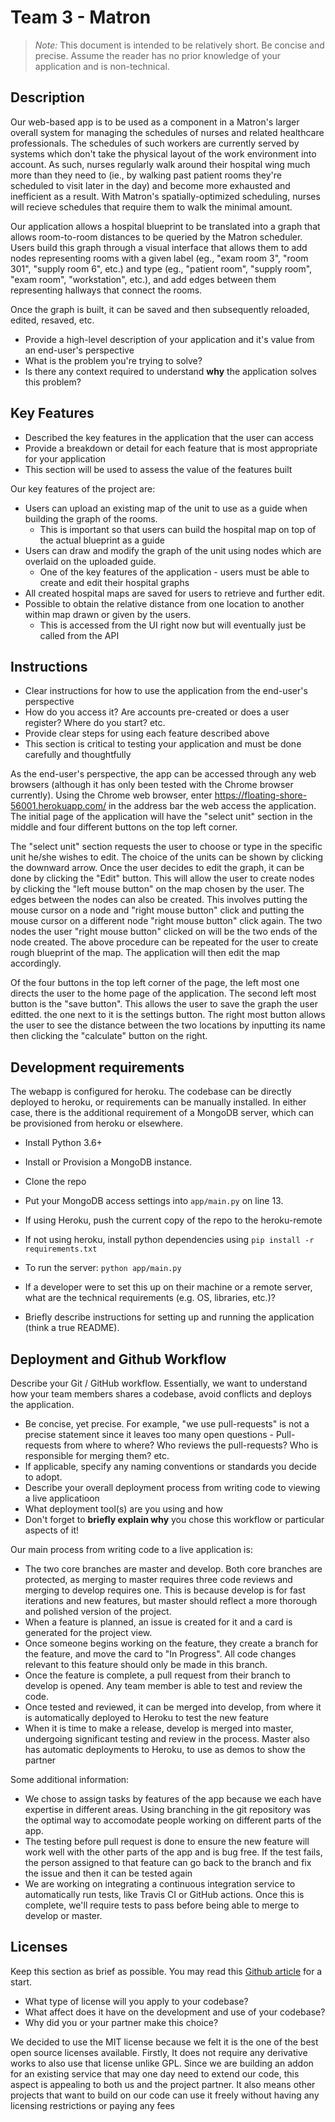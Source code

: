 # Team 3 - Matron

> _Note:_ This document is intended to be relatively short. Be concise and precise. Assume the reader has no prior knowledge of your application and is non-technical.

## Description 
Our web-based app is to be used as a component in a Matron's larger overall system for managing the schedules of nurses and related healthcare professionals. The schedules of such workers are currently served by systems which don't take the physical layout of the work environment into account. As such, nurses regularly walk around their hospital wing much more than they need to (ie., by walking past patient rooms they're scheduled to visit later in the day) and become more exhausted and inefficient as a result. With Matron's spatially-optimized scheduling, nurses will recieve schedules that require them to walk the minimal amount.

Our application allows a hospital blueprint to be translated into a graph that allows room-to-room distances to be queried by the Matron scheduler. Users build this graph through a visual interface that allows them to add nodes representing rooms with a given label (eg., "exam room 3", "room 301", "supply room 6", etc.) and type (eg., "patient room", "supply room", "exam room", "workstation", etc.), and add edges between them representing hallways that connect the rooms.

Once the graph is built, it can be saved and then subsequently reloaded, edited, resaved, etc.

<!--
The application is primarily a web application, to be used as a component in Matron's larger overall system for managing medical care. The problem is that nurse tasks are currently scheduled by a system that does not take into account the spatial locations of rooms in the hospital. This leads to lots of extra workload and inefficiency which can increase nurse stress and negatively affect patient outcomes.
Our application will specifically handle the input and pathfinding of hospital unit maps, in order to compute the shortest paths between rooms. It's designed to integrate with the existing patient scheduler so that our API can be used to optimize pathfinding for nurses throughout the entire hospital. This will reduce stress in the hospital and help the Matron system to better schedule nurses to complete their tasks.
In order to optimize the pathfinding, the application maps all possible paths from one location to another to a certain magnitude. This magnitude could be a total number of steps took from the designated start and end locations, or a normalized sum of length of lines connecting the each nodes between the start and the end of a destination.-->

 * Provide a high-level description of your application and it's value from an end-user's perspective
 * What is the problem you're trying to solve?
 * Is there any context required to understand **why** the application solves this problem?

## Key Features
 * Described the key features in the application that the user can access
 * Provide a breakdown or detail for each feature that is most appropriate for your application
 * This section will be used to assess the value of the features built
 
 Our key features of the project are:
 * Users can upload an existing map of the unit to use as a guide when building the graph of the rooms.
      - This is important so that users can build the hospital map on top of the actual blueprint as a guide
 * Users can draw and modify the graph of the unit using nodes which are overlaid on the uploaded guide.
      - One of the key features of the application - users must be able to create and edit their hospital graphs
 * All created hospital maps are saved for users to retrieve and further edit.
 * Possible to obtain the relative distance from one location to another within map drawn or given by the users. 
      - This is accessed from the UI right now but will eventually just be called from the API
 

## Instructions

 * Clear instructions for how to use the application from the end-user's perspective
 * How do you access it? Are accounts pre-created or does a user register? Where do you start? etc. 
 * Provide clear steps for using each feature described above
 * This section is critical to testing your application and must be done carefully and thoughtfully
 
 As the end-user's perspective, the app can be accessed through any web browsers (although it has only been tested with the Chrome browser currently). Using the Chrome web browser, enter https://floating-shore-56001.herokuapp.com/ in the address bar the web access the application. The initial page of the application will have the "select unit" section in the middle and four different buttons on the top left corner. 
 
 The "select unit" section requests the user to choose or type in the specific unit he/she wishes to edit. The choice of the units can be shown by clicking the downward arrow. Once the user decides to edit the graph, it can be done by clicking the "Edit" button. This will allow the user to create nodes by clicking the "left mouse button" on the map chosen by the user. The edges between the nodes can also be created. This involves putting the mouse cursor on a node and "right mouse button" click and putting the mouse cursor on a different node "right mouse button" click again. The two nodes the user "right mouse button" clicked on will be the two ends of the node created. The above procedure can be repeated for the user to create rough blueprint of the map. The application will then edit the map accordingly.
 
 Of the four buttons in the top left corner of the page, the left most one directs the user to the home page of the application. The second left most button is the "save button". This allows the user to save the graph the user editted. the one next to it is the settings button. The right most button allows the user to see the distance between the two locations by inputting its name then clicking the "calculate" button on the right. 
 
 ## Development requirements
 The webapp is configured for heroku. The codebase can be directly deployed to heroku, or requirements can be manually installed. In either case, there is the additional requirement of a MongoDB server, which can be provisioned from heroku or elsewhere.
 * Install Python 3.6+
 * Install or Provision a MongoDB instance.
 * Clone the repo
 * Put your MongoDB access settings into `app/main.py` on line 13.
 * If using Heroku, push the current copy of the repo to the heroku-remote
 * If not using heroku, install python dependencies using `pip install -r requirements.txt`
 * To run the server: `python app/main.py`


 

 * If a developer were to set this up on their machine or a remote server, what are the technical requirements (e.g. OS, libraries, etc.)?
 * Briefly describe instructions for setting up and running the application (think a true README).
 
 ## Deployment and Github Workflow

Describe your Git / GitHub workflow. Essentially, we want to understand how your team members shares a codebase, avoid conflicts and deploys the application.
 * Be concise, yet precise. For example, "we use pull-requests" is not a precise statement since it leaves too many open questions - Pull-requests from where to where? Who reviews the pull-requests? Who is responsible for merging them? etc.
 * If applicable, specify any naming conventions or standards you decide to adopt.
 * Describe your overall deployment process from writing code to viewing a live applicatioon
 * What deployment tool(s) are you using and how
 * Don't forget to **briefly explain why** you chose this workflow or particular aspects of it!
 
Our main process from writing code to a live application is:

 * The two core branches are master and develop. Both core branches are protected, as merging to master requires three code reviews and merging to develop requires one. This is because develop is for fast iterations and new features, but master should reflect a more thorough and polished version of the project.
 * When a feature is planned, an issue is created for it and a card is generated for the project view.
 * Once someone begins working on the feature, they create a branch for the feature, and move the card to "In Progress". All code changes relevant to this feature should only be made in this branch.
 * Once the feature is complete, a pull request from their branch to develop is opened. Any team member is able to test and review the code.
 * Once tested and reviewed, it can be merged into develop, from where it is automatically deployed to Heroku to test the new feature
 * When it is time to make a release, develop is merged into master, undergoing significant testing and review in the process. Master also has automatic deployments to Heroku, to use as demos to show the partner
 
 Some additional information:
 
 * We chose to assign tasks by features of the app because we each have expertise in different areas. Using branching in the git repository was the optimal way to accomodate people working on different parts of the app. 
 * The testing before pull request is done to ensure the new feature will work well with the other parts of the app and is bug free. If the test fails, the person assigned to that feature can go back to the branch and fix the issue and then it can be tested again
 * We are working on integrating a continuous integration service to automatically run tests, like Travis CI or GitHub actions. Once this is complete, we'll require tests to pass before being able to merge to develop or master.

 ## Licenses 

 Keep this section as brief as possible. You may read this [Github article](https://help.github.com/en/github/creating-cloning-and-archiving-repositories/licensing-a-repository) for a start.

 * What type of license will you apply to your codebase?
 * What affect does it have on the development and use of your codebase?
 * Why did you or your partner make this choice?
 
 We decided to use the MIT license because we felt it is the one of the best open source licenses available. Firstly, It does not require any derivative works to also use that license unlike GPL. Since we are building an addon for an existing service that may one day need to extend our code, this aspect is appealing to both us and the project partner. It also means other projects that want to build on our code can use it freely without having any licensing restrictions or paying any fees
 
 


